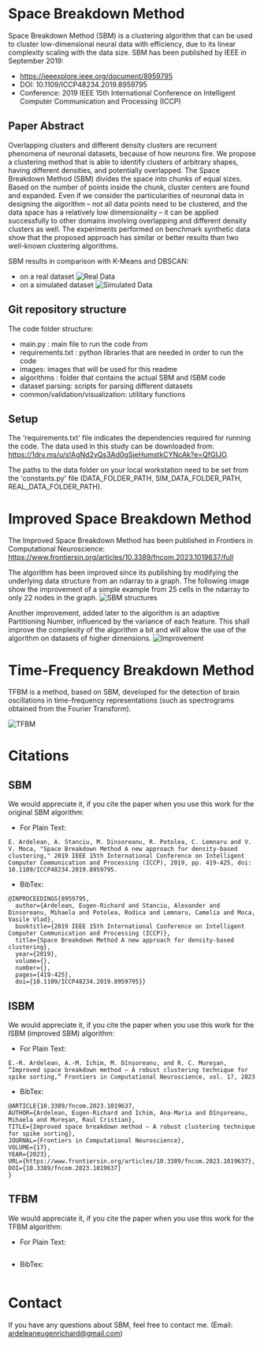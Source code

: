 # Space Breakdown Method
Space Breakdown Method (SBM) is a clustering algorithm that can be used to cluster low-dimensional neural data with efficiency, due to its linear complexity scaling with the data size.
SBM has been published by IEEE in September 2019:
- https://ieeexplore.ieee.org/document/8959795
- DOI: 10.1109/ICCP48234.2019.8959795
- Conference: 2019 IEEE 15th International Conference on Intelligent Computer Communication and Processing (ICCP)


## Paper Abstract
Overlapping clusters and different density clusters are recurrent phenomena of neuronal datasets, because of how neurons fire. We propose a clustering method that is able to identify clusters of arbitrary shapes, having different densities, and potentially overlapped. The Space Breakdown Method (SBM) divides the space into chunks of equal sizes. Based on the number of points inside the chunk, cluster centers are found and expanded. Even if we consider the particularities of neuronal data in designing the algorithm – not all data points need to be clustered, and the data space has a relatively low dimensionality – it can be applied successfully to other domains involving overlapping and different density clusters as well. The experiments performed on benchmark synthetic data show that the proposed approach has similar or better results than two well-known clustering algorithms. 

SBM results in comparison with K-Means and DBSCAN:
- on a real dataset
![Real Data](/images/real_data.PNG?raw=true)
- on a simulated dataset 
![Simulated Data](/images/simulated_data.PNG?raw=true)

## Git repository structure
The code folder structure:
- main.py : main file to run the code from
- requirements.txt : python libraries that are needed in order to run the code
- images: images that will be used for this readme
- algorithms : folder that contains the actual SBM and ISBM code
- dataset parsing: scripts for parsing different datasets
- common/validation/visualization: utilitary functions

## Setup
The 'requirements.txt' file indicates the dependencies required for running the code. The data used in this study can be downloaded from: https://1drv.ms/u/s!AgNd2yQs3Ad0gSjeHumstkCYNcAk?e=QfGIJO. 

The paths to the data folder on your local workstation need to be set from the 'constants.py' file (DATA_FOLDER_PATH, SIM_DATA_FOLDER_PATH, REAL_DATA_FOLDER_PATH).


# Improved Space Breakdown Method
The Improved Space Breakdown Method has been published in Frontiers in Computational Neuroscience: 
https://www.frontiersin.org/articles/10.3389/fncom.2023.1019637/full

The algorithm has been improved since its publishing by modifying the underlying data structure from an ndarray to a graph. The following image show the improvement of a simple example from 25 cells in the ndarray to only 22 nodes in the graph.
![SBM structures](/images/isbm_struct.png?raw=true)

Another improvement, added later to the algorithm is an adaptive Partitioning Number, influenced by the variance of each feature. This shall improve the complexity of the algorithm a bit and will allow the use of the algorithm on datasets of higher dimensions.
![Improvement](/images/isbm.png?raw=true)


# Time-Frequency Breakdown Method
TFBM is a method, based on SBM, developed for the detection of brain oscillations in time-frequency representations (such as spectrograms obtained from the Fourier Transform).

![TFBM](/images/tfbm.png?raw=true)

# Citations
## SBM
We would appreciate it, if you cite the paper when you use this work for the original SBM algorithm:

- For Plain Text:
```
E. Ardelean, A. Stanciu, M. Dinsoreanu, R. Potolea, C. Lemnaru and V. V. Moca, "Space Breakdown Method A new approach for density-based clustering," 2019 IEEE 15th International Conference on Intelligent Computer Communication and Processing (ICCP), 2019, pp. 419-425, doi: 10.1109/ICCP48234.2019.8959795.
```

- BibTex:
```
@INPROCEEDINGS{8959795,
  author={Ardelean, Eugen-Richard and Stanciu, Alexander and Dinsoreanu, Mihaela and Potolea, Rodica and Lemnaru, Camelia and Moca, Vasile Vlad},
  booktitle={2019 IEEE 15th International Conference on Intelligent Computer Communication and Processing (ICCP)}, 
  title={Space Breakdown Method A new approach for density-based clustering}, 
  year={2019},
  volume={},
  number={},
  pages={419-425},
  doi={10.1109/ICCP48234.2019.8959795}}
```
## ISBM
We would appreciate it, if you cite the paper when you use this work for the ISBM (improved SBM) algorithm:

- For Plain Text:
```
E.-R. Ardelean, A.-M. Ichim, M. Dînşoreanu, and R. C. Mureşan, “Improved space breakdown method – A robust clustering technique for spike sorting,” Frontiers in Computational Neuroscience, vol. 17, 2023
```

- BibTex:
```
@ARTICLE{10.3389/fncom.2023.1019637,
AUTHOR={Ardelean, Eugen-Richard and Ichim, Ana-Maria and Dînşoreanu, Mihaela and Mureşan, Raul Cristian},   
TITLE={Improved space breakdown method – A robust clustering technique for spike sorting},      
JOURNAL={Frontiers in Computational Neuroscience},      
VOLUME={17},           
YEAR={2023},      
URL={https://www.frontiersin.org/articles/10.3389/fncom.2023.1019637},       
DOI={10.3389/fncom.2023.1019637}      
}
```

## TFBM
We would appreciate it, if you cite the paper when you use this work for the TFBM algorithm:

- For Plain Text:
```

```

- BibTex:
```

```

# Contact
If you have any questions about SBM, feel free to contact me. (Email: ardeleaneugenrichard@gmail.com)
